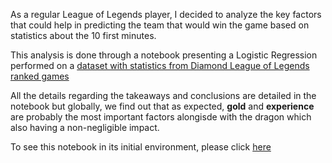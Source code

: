 As a regular League of Legends player, I decided to analyze the key factors that could help in predicting the team that would win the game based on statistics about the 10 first minutes.

This analysis is done through a notebook presenting a Logistic Regression performed on a [dataset with statistics from Diamond League of Legends ranked games](https://www.kaggle.com/bobbyscience/league-of-legends-diamond-ranked-games-10-min)

All the details regarding the takeaways and conclusions are detailed in the notebook but globally, we find out that as expected, **gold** and **experience** are probably the most important factors alongisde with the dragon which also having a non-negligible impact.

To see this notebook in its initial environment, please click [here](https://www.kaggle.com/jordan75/eda-and-logisticregression)
